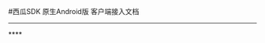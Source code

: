 #西瓜SDK 原生Android版 客户端接入文档

****
<link rel="stylesheet" href="http://yandex.st/highlightjs/6.2/styles/googlecode.min.css" />

<script src="http://code.jquery.com/jquery-1.7.2.min.js"></script>
<script src="http://yandex.st/highlightjs/6.2/highlight.min.js"></script>

<script>hljs.initHighlightingOnLoad();</script>
<script type="text/javascript">
 $(document).ready(function(){
      $("h2,h3,h4,h5,h6").each(function(i,item){
        var tag = $(item).get(0).localName;
        $(item).attr("id","wow"+i);
        $("#category").append('<a class="new'+tag+'" href="#wow'+i+'">'+$(this).text()+'</a></br>');
        $(".newh2").css("margin-left",0);
        $(".newh3").css("margin-left",20);
        $(".newh4").css("margin-left",40);
        $(".newh5").css("margin-left",60);
        $(".newh6").css("margin-left",80);
      });
 });
</script>

<div id="category" style="display:none"></div>
****
<!--

###文档信息
	文档名：原生Android版 客户端接入文档
	作者：周海兵
	SDK版本：2.0
	文档版本：1.0
	日期：2015.8.1
-->

###文档版本说明
<table>
<tr>
<td>SDK版本</td><td>文档版本</td> <td>SDK修改内容</td> <td>文档修改内容</td> <td>修改日期</td>  
</tr>
<tr>
<td>2.0 </td><td>1.0</td> <td>初版</td> <td>初版</td> <td>2015.8.1</td>
</tr>
</table>

****

##1. 西山居渠道版SDK概述

	此文档为使用原生android引擎游戏客户端的接入文档。详细说明了接入渠道版SDK需要的资料和开发步骤

###1.1 SDK下载包
	渠道版SDK下载包包含：
	1. 西瓜SDKV2的Jar包：xgsdk-core.jar，xgsdk-data.jar，xgsdk-lib.jar，xgsdk-api.jar
	2. xgsdk-demo
	3. XGSDK 原生Android版 客户端接入文档

##2. 配置环境与快速接入简介

###2.1 开发和接入所需基本环境
Android开发环境：

	Android版本：Android2.2 以上
	Android开发工具：Android SDK和Android Eclipse等

###2.2 接入步骤简介
	1.配置android权限(AndroidManifest.xml文件)
	2.增加闪屏
	3.接入生命周期接口
	4.接入必接接口

###2.3 快速接入
#####2.3.1. 配置AndroidManifest.xml文件<br />

	<uses-permission android:name="android.permission.ACCESS_NETWORK_STATE" />
	<uses-permission android:name="android.permission.ACCESS_WIFI_STATE" />
	<uses-permission android:name="android.permission.READ_PHONE_STATE" />
	<uses-permission android:name="android.permission.INTERNET" />
	<uses-permission android:name="android.permission.WRITE_EXTERNAL_STORAGE" />


#####2.3.2. 增加闪屏

#####2.3.3.接入生命周期接口<br />
在游戏各个Activity生命周期中调用SDK生命周期接口<br />

    @Override
    protected void onPause() {
        super.onPause();
        XGSDK.getInstance().onPause(this);
    }

    @Override
    protected void onResume() {
        super.onResume();
        XGSDK.getInstance().onResume(this);
    }

    @Override
    protected void onStart() {
        super.onStart();
        XGSDK.getInstance().onStart(this);
    }

    @Override
    protected void onStop() {
        super.onStop();
        XGSDK.getInstance().onStop(this);
    }

    @Override
    protected void onRestart() {
        super.onRestart();
        XGSDK.getInstance().onRestart(this);
    }

#####2.3.4. 接入必接接口
#####支付接口<br />
pay(final Activity activity, PayInfo payInfo,PayCallBack payCallBack)

	参数说明：
		payment:

		paycallback:

#####登入接口<br />
login(Activity activity, String customParams)

	参数说明：
		customParams：

#####登出接口<br />
logout(Activity activity, String customParams)

	参数说明：
		customParams：

#####退出接口<br />
exit(Activity activity, ExitCallBack exitCallBack,String customParams)

	参数说明：
		exitCallBack：
		customParams：

#####进入游戏接口<br />
onEnterGame(Activity activity, XGUser user, RoleInfo roleInfo,GameServerInfo serverInfo)

	参数说明：
		user:

		RoleInfo:
		serverInfo:

#####角色等级接口<br />
onRoleLevelup(Activity activity, RoleInfo roleInfo)

	参数说明：
		roleInfo：

#####创建角色接口<br />
onCreateRole(Activity activity, RoleInfo roleInfo)

	参数说明：
		roleInfo:

